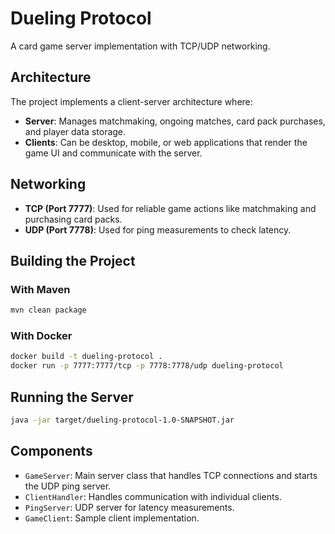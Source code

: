 # Dueling Protocol

A card game server implementation with TCP/UDP networking.

## Architecture

The project implements a client-server architecture where:

- **Server**: Manages matchmaking, ongoing matches, card pack purchases, and player data storage.
- **Clients**: Can be desktop, mobile, or web applications that render the game UI and communicate with the server.

## Networking

- **TCP (Port 7777)**: Used for reliable game actions like matchmaking and purchasing card packs.
- **UDP (Port 7778)**: Used for ping measurements to check latency.

## Building the Project

### With Maven

```bash
mvn clean package
```

### With Docker

```bash
docker build -t dueling-protocol .
docker run -p 7777:7777/tcp -p 7778:7778/udp dueling-protocol
```

## Running the Server

```bash
java -jar target/dueling-protocol-1.0-SNAPSHOT.jar
```

## Components

- `GameServer`: Main server class that handles TCP connections and starts the UDP ping server.
- `ClientHandler`: Handles communication with individual clients.
- `PingServer`: UDP server for latency measurements.
- `GameClient`: Sample client implementation.
